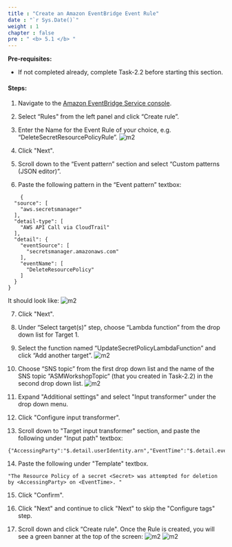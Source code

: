 ```yaml
---
title : "Create an Amazon EventBridge Event Rule"
date : "`r Sys.Date()`"
weight : 1
chapter : false
pre : " <b> 5.1 </b> "
---
```


**Pre-requisites:**

- If not completed already, complete Task-2.2 before starting this section.

#### Steps:

1. Navigate to the [Amazon EventBridge Service console](https://console.aws.amazon.com/events).


2. Select “Rules" from the left panel and click “Create rule”.



3. Enter the Name for the Event Rule of your choice, e.g. “DeleteSecretResourcePolicyRule”.
![m2](/images/m3/3.1/s3.png)


4. Click "Next".



5. Scroll down to the “Event pattern” section and select “Custom patterns (JSON editor)”.



6. Paste the following pattern in the “Event pattern” textbox:

```
    {
  "source": [
    "aws.secretsmanager"
  ],
  "detail-type": [
    "AWS API Call via CloudTrail"
  ],
  "detail": {
    "eventSource": [
      "secretsmanager.amazonaws.com"
    ],
    "eventName": [
      "DeleteResourcePolicy"
    ]
  }
}
```

It should look like:
![m2](/images/m3/3.1/s6.png)

7. Click "Next".



8. Under “Select target(s)” step, choose “Lambda function” from the drop down list for Target 1.



9. Select the function named “UpdateSecretPolicyLambdaFunction” and click “Add another target”.
![m2](/images/m3/3.1/s9.png)

10. Choose “SNS topic” from the first drop down list and the name of the SNS topic “ASMWorkshopTopic“ (that you created in Task-2.2) in the second drop down list.
![m2](/images/m3/3.1/s10.png)


11. Expand "Additional settings" and select "Input transformer" under the drop down menu.



12. Click "Configure input transformer".



13. Scroll down to "Target input transformer" section, and paste the following under "Input path" textbox:

```
{"AccessingParty":"$.detail.userIdentity.arn","EventTime":"$.detail.eventTime","Secret":"$.detail.responseElements.aRN"}
```


14. Paste the following under "Template" textbox.
```
"The Resource Policy of a secret <Secret> was attempted for deletion by <AccessingParty> on <EventTime>. "
```


15. Click "Confirm".



16. Click "Next" and continue to click "Next" to skip the "Configure tags" step.



17. Scroll down and click “Create rule". Once the Rule is created, you will see a green banner at the top of the screen:
![m2](/images/m3/3.1/s17.png)
![m2](/images/m3/3.1/s17b.png)